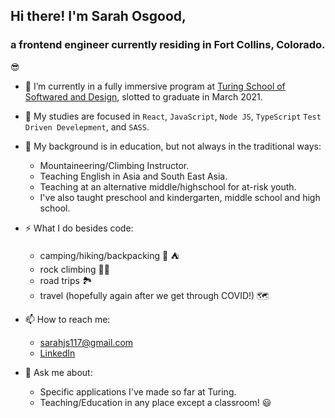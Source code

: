 ## Hi there! I'm Sarah Osgood, 

### a frontend engineer currently residing in Fort Collins, Colorado.

😎

- 🔭  I’m currently in a fully immersive program at [Turing School of Softwared and Design](https://frontend.turing.io/), slotted to graduate in March 2021.
- 🌱 My studies are focused in `React`, `JavaScript`, `Node JS`, `TypeScript` `Test Driven Develepment`, and `SASS`.

- 🧳  My background is in education, but not always in the traditional ways:
  - Mountaineering/Climbing Instructor.
  - Teaching English in Asia and South East Asia.
  - Teaching at an alternative middle/highschool for at-risk youth.
  - I've also taught preschool and kindergarten, middle school and high school.
  
- ⚡  What I do besides code:
  - camping/hiking/backpacking 🥾 ⛺️
  - rock climbing 🧗‍♀️
  - road trips 🏞
  - travel (hopefully again after we get through COVID!) 🗺


- 📫  How to reach me: 
  - sarahjs117@gmail.com
  - [LinkedIn](https://www.linkedin.com/in/sarahosgood/)
  
- 💬  Ask me about:
  - Specific applications I've made so far at Turing.
  - Teaching/Education in any place except a classroom! 😃 
